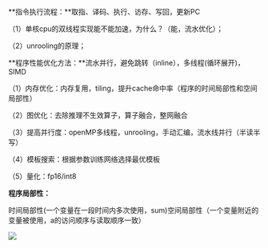 **指令执行流程：**取指、译码、执行、访存、写回，更新PC

（1）单核cpu的双线程实现能不能加速，为什么？（能，流水优化）；

（2）unrooling的原理；

**程序性能优化方法：**流水并行，避免跳转（inline），多线程(循环展开)，SIMD

（1）内存优化：内存复用，tiling，提升cache命中率（程序的时间局部性和空间局部性）

（2）图优化：去除推理不生效算子，算子融合，整网融合

（3）提高并行度：openMP多线程，unrooling，手动汇编，流水线并行（半读半写）

（4）模板搜索：根据参数训练网络选择最优模板

（5）量化：fp16/int8

**程序局部性：**

时间局部性(一个变量在一段时间内多次使用，sum)空间局部性（一个变量附近的变量被使用，a的访问顺序与读取顺序一致）

![](file:///C:\Users\mi\AppData\Local\Temp\ksohtml14008\wps2.jpg)